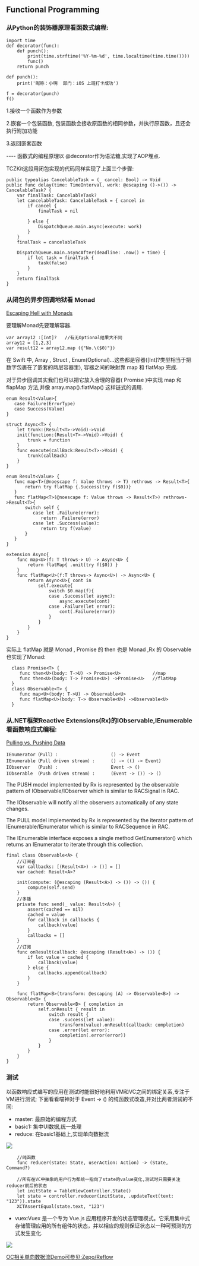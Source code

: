 ## Functional Programming


### 从Python的装饰器原理看函数式编程:


```pyt
import time
def decorator(func):
    def punch():
        print(time.strftime('%Y-%m-%d', time.localtime(time.time())))
        func()
    return punch

def punch():
    print('昵称：小明  部门：iOS 上班打卡成功')

f = decorator(punch)
f()
```

1.接收一个函数作为参数

2.嵌套一个包装函数, 包装函数会接收原函数的相同参数，并执行原函数，且还会执行附加功能

3.返回嵌套函数

---- 函数式的编程原理以 @decorator作为语法糖,实现了AOP埋点.


TCZKit这段用闭包实现的代码同样实现了上面三个步骤:


```pyt
public typealias CancelableTask = (_ cancel: Bool) -> Void
public func delay(time: TimeInterval, work: @escaping ()->()) -> CancelableTask? {
    var finalTask: CancelableTask?
    let cancelableTask: CancelableTask = { cancel in
        if cancel {
            finalTask = nil
            
        } else {
            DispatchQueue.main.async(execute: work)
        }
    }
    finalTask = cancelableTask
    
    DispatchQueue.main.asyncAfter(deadline: .now() + time) {
        if let task = finalTask {
            task(false)
        }
    }
    return finalTask
}
```

### 从闭包的异步回调地狱看 Monad


[Escaping Hell with Monads](https://philipnilsson.github.io/Badness10k/escaping-hell-with-monads/)

要理解Monad先要理解容器.

```
var array12 :[Int]?   //有无Optional结果大不同
array12 = [1,2,3]
var result12 = array12.map ({"No.\($0)"})
```

在 Swift 中, Array , Struct , Enum(Optional)...这些都是容器([Int]?类型相当于把数字包裹在了嵌套的两层容器里), 容器之间的映射靠 map 和 flatMap 完成. 

对于异步回调其实我们也可以把它放入合理的容器( Promise )中实现 map 和 flapMap 方法,并像  array.map().flatMap()  这样链式的调用.

```pyt
enum Result<Value>{
   case Failure(ErrorType)
   case Success(Value)
}

struct Async<T> {
    let trunk:(Result<T>->Void)->Void
    init(function:(Result<T>->Void)->Void) {
        trunk = function
    }
    func execute(callBack:Result<T>->Void) {
        trunk(callBack)
    }
}
```

```pyt
enum Result<Value> {
   func map<T>(@noescape f: Value throws -> T) rethrows -> Result<T>{
       return try flatMap {.Success(try f($0))}
   }
   func flatMap<T>(@noescape f: Value throws -> Result<T>) rethrows->Result<T>{
       switch self {
          case let .Failure(error):
             return .Failure(error)
          case let .Success(value):
             return try f(value)
       }
   }
}

extension Async{
    func map<U>(f: T throws-> U) -> Async<U> {
        return flatMap{ .unit(try f($0)) }
    }
    func flatMap<U>(f:T throws-> Async<U>) -> Async<U> {
        return Async<U>{ cont in
            self.execute{
                switch $0.map(f){
                case .Success(let async):
                    async.execute(cont)
                case .Failure(let error):
                    cont(.Failure(error))
                }
            }
        }
    }
}
```

实际上 flatMap 就是 Monad , Promise 的 then 也是 Monad ,Rx 的 Observable 也实现了Monad:

```pyt
  class Promise<T> {
     func then<U>(body: T->U) -> Promise<U>            //map
     func then<U>(body: T-> Promise<U>) ->Promise<U>   //flatMap
  }
  class Observable<T> {
     func map<U>(body: T->U) -> Observable<U>      
     func flatMap<U>(body: T-> Observable<U>) ->Observable<U>   
  }
```


### 从.NET框架Reactive Extensions(Rx)的IObservable,IEnumerable看函数响应式编程:


[Pulling vs. Pushing Data](https://msdn.microsoft.com/en-us/library/hh242985.aspx)

```
IEnumerator（Pull）:                    () -> Event
IEnumerable（Pull driven stream）:      () -> (() -> Event)
IObserver  （Push）:                    Event -> ()
IObserable （Push driven stream）:      (Event -> ()) -> ()
```


The PUSH model implemented by Rx is represented by the observable pattern of IObservable<T>/IObserver<T> which is similar to RACSignal in RAC.

The IObservable will notify all the observers automatically of any state changes. 


The PULL model implemented by Rx is represented by the iterator pattern of IEnumerable<T>/IEnumerator<T> which is similar to RACSequence in RAC. 

The IEnumerable<T> interface exposes a single method GetEnumerator() which returns an IEnumerator<T> to iterate through this collection.


```pyt
final class Observable<A> {
    //订阅者
    var callbacks: [(Result<A>) -> ()] = []
    var cached: Result<A>?

    init(compute: (@escaping (Result<A>) -> ()) -> ()) {
        compute(self.send)
    }
    //多播
    private func send(_ value: Result<A>) {
        assert(cached == nil)
        cached = value
        for callback in callbacks {
            callback(value)
        }
        callbacks = []
    }
    //订阅
    func onResult(callback: @escaping (Result<A>) -> ()) {
        if let value = cached {
            callback(value)
        } else {
            callbacks.append(callback)
        }
    }
    
    func flatMap<B>(transform: @escaping (A) -> Observable<B>) -> Observable<B> {
        return Observable<B> { completion in
            self.onResult { result in
                switch result {
                case .success(let value):
                    transform(value).onResult(callback: completion)
                case .error(let error):
                    completion(.error(error))
                }
            }
        }
    }
}
```


### 测试


以函数响应式编写的应用在测试时能很好地利用VM和VC之间的绑定关系,专注于VM进行测试;
下面看看喵神对于 Event -> () 的纯函数式改造,并对比两者测试的不同:


- master: 最原始的编程方式
- basic1: 集中UI数据,统一处理
- reduce: 在basic1基础上,实现单向数据流


![](https://ws1.sinaimg.cn/large/006tKfTcgy1fjs0fvb71bj31e40ncmze.jpg)

```
    //纯函数
    func reducer(state: State, userAction: Action) -> (State, Command?) 
```

```pyt
    //所有在VC中抽象的用户行为都统一指向了state的value变化,测试时只需要关注reducer前后的状态
    let initState = TableViewController.State()
    let state = controller.reducer(initState, .updateText(text: "123")).state
    XCTAssertEqual(state.text, "123")
```


- vuex:Vuex 是一个专为 Vue.js 应用程序开发的状态管理模式。它采用集中式存储管理应用的所有组件的状态，并以相应的规则保证状态以一种可预测的方式发生变化.



![](https://ws3.sinaimg.cn/large/006tNc79gy1fk42jdhi50j316e0w6whi.jpg)

[OC相关单向数据流Demo可参见:Zepo/Reflow](https://github.com/Zepo/Reflow)


